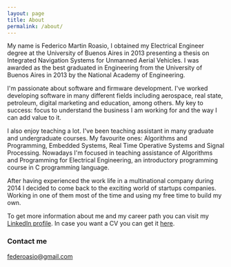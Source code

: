 ```yaml
---
layout: page
title: About
permalink: /about/
---
```


My name is Federico Martin Roasio, I obtained my Electrical Engineer degree at the University of Buenos Aires in 2013 presenting a thesis on Integrated Navigation Systems for Unmanned Aerial Vehicles. I was awarded as the best graduated in Engineering from the University of Buenos Aires in 2013 by the National Academy of Engineering.

I'm passionate about software and firmware development. I've worked developing software in many different fields including aerospace, real state, petroleum, digital marketing and education, among others. My key to success: focus to understand the business I am working for and the way I can add value to it.

I also enjoy teaching a lot. I've been teaching assistant in many graduate and undergraduate courses. My favourite ones: Algorithms and Programming, Embedded Systems, Real Time Operative Systems and Signal Processing. Nowadays I'm focused in teaching assistance of Algorithms and Programming for Electrical Engineering, an introductory programming course in C programming language.

After having experienced the work life in a multinational company during 2014 I decided to come back to the exciting world of startups companies. Working in one of them most of the time and using my free time to build my own.

To get more information about me and my career path you can visit my [LinkedIn profile](http://linkedin.com/in/froasio). In case you want a CV you can get it [here](https://github.com/froasio/CV/blob/master/CV_Medium/FedericoRoasio.pdf).

### Contact me

[federoasio@gmail.com](mailto:federoasio@gmail.com)
